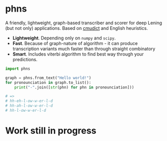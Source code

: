 # phns

A friendly, lightweight, graph-based transcriber and scorer for deep Lening (but
not only) applications. Based on
[cmudict](http://www.speech.cs.cmu.edu/cgi-bin/cmudict) and English heuristics.

* **Lightweight**. Depending only on `numpy` and `scipy`.
* **Fast**. Because of graph-nature of algorithm - it can produce transcription
  variants much faster than through straight combinatory
* **Smart**. Includes viterbi algorithm to find best way through your
  predictions.

```python
import phns

graph = phns.from_text("Hello world!")
for pronounciation in graph.to_list():
    print("-".join([str(phn) for phn in pronounciation]))

# =>
# hh-eh-l-ow-w-er-l-d
# hh-ah-l-ow-w-er-l-d
# hh-l-ow-w-er-l-d
```

# Work still in progress
